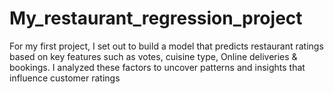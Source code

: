 # My_restaurant_regression_project
For my first project, I set out to build a model that predicts restaurant ratings based on key features such as votes, cuisine type, Online deliveries &amp; bookings. I analyzed these factors to uncover patterns and insights that influence customer ratings
